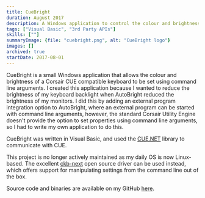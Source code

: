 ```yaml
---
title: CueBright
duration: August 2017
description: A Windows application to control the colour and brightness of a Corsair CUE-enabled keyboard using command-line arguments.
tags: ["Visual Basic", "3rd Party APIs"]
skills: [""]
summaryImage: {file: "cuebright.png", alt: "CueBright logo"}
images: []
archived: true
startDate: 2017-08-01
---
```


CueBright is a small Windows application that allows the colour and brightness of a Corsair CUE
compatible keyboard to be set using command line arguments. I created this application because I
wanted to reduce the brightness of my keyboard backlight when AutoBright reduced the brightness of
my monitors. I did this by adding an external program integration option to AutoBright, where an
external program can be started with command line arguments, however, the standard Corsair Utility
Engine doesn't provide the option to set properties using command line arguments, so I had to write
my own application to do this.

CueBright was written in Visual Basic, and used the [CUE.NET](https://github.com/DarthAffe/CUE.NET) library to communicate with CUE.

This project is no longer actively maintained as my daily OS is now Linux-based. The excellent
[ckb-next](https://github.com/ckb-next/ckb-next) open source driver can be used instead, which offers support for
manipulating settings from the command line out of the box.

Source code and binaries are available on my GitHub [here](https://github.com/jamerst/CueBright).